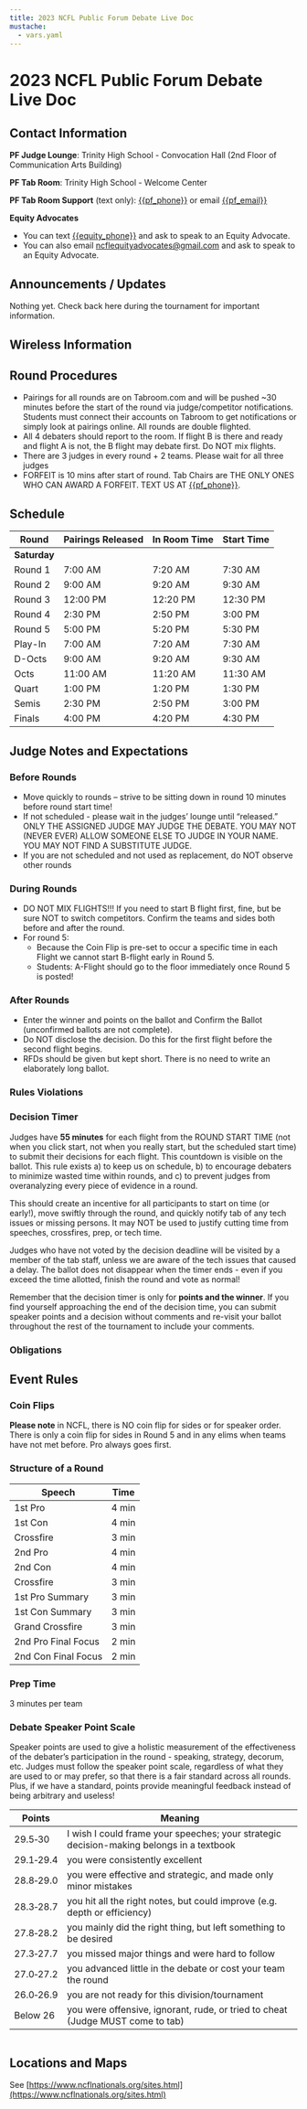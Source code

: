 ```yaml
---
title: 2023 NCFL Public Forum Debate Live Doc
mustache:
  - vars.yaml
---
```


# 2023 NCFL Public Forum Debate Live Doc

## Contact Information

**PF Judge Lounge**: Trinity High School - Convocation Hall (2nd Floor of Communication Arts Building) 

**PF Tab Room**: Trinity High School - Welcome Center

**PF Tab Room Support** (text only): [{{pf_phone}}](sms) or email [{{pf_email}}](email)

**Equity Advocates**

- You can text [{{equity_phone}}](sms) and ask to speak to an Equity Advocate.
- You can also email [ncflequityadvocates@gmail.com](email) and ask to speak to an Equity Advocate.

## Announcements / Updates

Nothing yet. Check back here during the tournament for important information.

## Wireless Information

## Round Procedures

- Pairings for all rounds are on Tabroom.com and will be pushed ~30 minutes
  before the start of the round via judge/competitor notifications. Students
  must connect their accounts on Tabroom to get notifications or simply look at
  pairings online. All rounds are double flighted.
- All 4 debaters should report to the room. If flight B is there and ready and
  flight A is not, the B flight may debate first. Do NOT mix flights.
- There are 3 judges in every round + 2 teams. Please wait for all three judges
- FORFEIT is 10 mins after start of round. Tab Chairs are THE ONLY ONES WHO CAN
  AWARD A FORFEIT. TEXT US AT [{{pf_phone}}](sms).

## Schedule

| Round        | Pairings Released | In Room Time | Start Time |
| ------------ | ----------------- | ------------ | ---------- |
| **Saturday** |                   |              |            |
| Round 1      | 7:00 AM           | 7:20 AM      | 7:30 AM    |
| Round 2      | 9:00 AM           | 9:20 AM      | 9:30 AM    |
| Round 3      | 12:00 PM          | 12:20 PM     | 12:30 PM   |
| Round 4      | 2:30 PM           | 2:50 PM      | 3:00 PM    |
| Round 5      | 5:00 PM           | 5:20 PM      | 5:30 PM    |
| Play-In      | 7:00 AM           | 7:20 AM      | 7:30 AM    |
| D-Octs       | 9:00 AM           | 9:20 AM      | 9:30 AM    |
| Octs         | 11:00 AM          | 11:20 AM     | 11:30 AM   |
| Quart        | 1:00 PM           | 1:20 PM      | 1:30 PM    |
| Semis        | 2:30 PM           | 2:50 PM      | 3:00 PM    |
| Finals       | 4:00 PM           | 4:20 PM      | 4:30 PM    |

## Judge Notes and Expectations

### Before Rounds

- Move quickly to rounds – strive to be sitting down in round 10 minutes before round start time!
- If not scheduled - please wait in the judges’ lounge until “released.” ONLY THE ASSIGNED JUDGE MAY JUDGE THE DEBATE. YOU MAY NOT (NEVER EVER) ALLOW SOMEONE ELSE TO JUDGE IN YOUR NAME. YOU MAY NOT FIND A SUBSTITUTE JUDGE.
- If you are not scheduled and not used as replacement, do NOT observe other rounds

### During Rounds

- DO NOT MIX FLIGHTS!!! If you need to start B flight first, fine, but be sure NOT to switch competitors. Confirm the teams and sides both before and after the round.
- For round 5:
  - Because the Coin Flip is pre-set to occur a specific time in each
    Flight we cannot start B-flight early in Round 5.
  - Students: A-Flight should go to the floor immediately once Round 5 is
    posted!

### After Rounds

- Enter the winner and points on the ballot and Confirm the Ballot (unconfirmed ballots are not complete).
- Do NOT disclose the decision. Do this for the first flight before the second flight begins.
- RFDs should be given but kept short. There is no need to write an elaborately long ballot.

### Rules Violations

### Decision Timer

Judges have **55 minutes** for each flight from the ROUND START TIME (not when you click start, not when you really start, but the scheduled start time) to submit their decisions for each flight. This countdown is visible on the ballot. This rule exists a) to keep us on schedule, b) to encourage debaters to minimize wasted time within rounds, and c) to prevent judges from overanalyzing every piece of evidence in a round.

This should create an incentive for all participants to start on time (or early!), move swiftly through the round, and quickly notify tab of any tech issues or missing persons. It may NOT be used to justify cutting time from speeches, crossfires, prep, or tech time.

Judges who have not voted by the decision deadline will be visited by a member of the tab staff, unless we are aware of the tech issues that caused a delay. The ballot does not disappear when the timer ends - even if you exceed the time allotted, finish the round and vote as normal!

Remember that the decision timer is only for **points and the winner**. If you find yourself approaching the end of the decision time, you can submit speaker points and a decision without comments and re-visit your ballot throughout the rest of the tournament to include your comments.

### Obligations

## Event Rules

### Coin Flips

**Please note** in NCFL, there is NO coin flip for sides or for speaker order. There is only a coin flip for sides in Round 5 and in any elims when teams have not met before. Pro always goes first.

### Structure of a Round

| Speech              | Time  |
| ------------------- | ----- |
| 1st Pro             | 4 min |
| 1st Con             | 4 min |
| Crossfire           | 3 min |
| 2nd Pro             | 4 min |
| 2nd Con             | 4 min |
| Crossfire           | 3 min |
| 1st Pro Summary     | 3 min |
| 1st Con Summary     | 3 min |
| Grand Crossfire     | 3 min |
| 2nd Pro Final Focus | 2 min |
| 2nd Con Final Focus | 2 min |

### Prep Time

3 minutes per team

### Debate Speaker Point Scale

Speaker points are used to give a holistic measurement of the effectiveness of the debater’s participation in the round - speaking, strategy, decorum, etc. Judges must follow the speaker point scale, regardless of what they are used to or may prefer, so that there is a fair standard across all rounds. Plus, if we have a standard, points provide meaningful feedback instead of being arbitrary and useless!

| Points    | Meaning                                                                                  |
| --------- | ---------------------------------------------------------------------------------------- |
| 29.5‑30   | I wish I could frame your speeches; your strategic decision-making belongs in a textbook |
| 29.1‑29.4 | you were consistently excellent                                                          |
| 28.8‑29.0 | you were effective and strategic, and made only minor mistakes                           |
| 28.3‑28.7 | you hit all the right notes, but could improve (e.g. depth or efficiency)                |
| 27.8‑28.2 | you mainly did the right thing, but left something to be desired                         |
| 27.3‑27.7 | you missed major things and were hard to follow                                          |
| 27.0‑27.2 | you advanced little in the debate or cost your team the round                            |
| 26.0‑26.9 | you are not ready for this division/tournament                                           |
| Below 26  | you were offensive, ignorant, rude, or tried to cheat (Judge MUST come to tab)           |

```{include="equity.md"}

```

## Locations and Maps

See [https://www.ncflnationals.org/sites.html](https://www.ncflnationals.org/sites.html)
